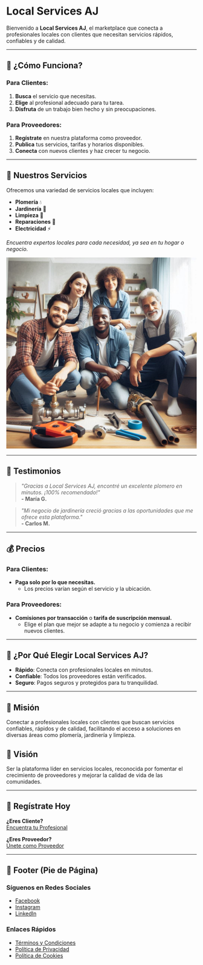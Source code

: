 # Local Services AJ

Bienvenido a **Local Services AJ**, el marketplace que conecta a profesionales locales con clientes que necesitan servicios rápidos, confiables y de calidad.

---

## 🚀 ¿Cómo Funciona?

### Para Clientes:
1. **Busca** el servicio que necesitas.  
2. **Elige** al profesional adecuado para tu tarea.  
3. **Disfruta** de un trabajo bien hecho y sin preocupaciones.

### Para Proveedores:
1. **Regístrate** en nuestra plataforma como proveedor.  
2. **Publica** tus servicios, tarifas y horarios disponibles.  
3. **Conecta** con nuevos clientes y haz crecer tu negocio.

---

## 🔧 Nuestros Servicios

Ofrecemos una variedad de servicios locales que incluyen:

- **Plomería** 💧
- **Jardinería** 🌿
- **Limpieza** 🧹
- **Reparaciones** 🔧  
- **Electricidad** ⚡  

_Encuentra expertos locales para cada necesidad, ya sea en tu hogar o negocio._

<img src="plomeria.png" alt="Plomero">

---

## 🌟 Testimonios

> _"Gracias a Local Services AJ, encontré un excelente plomero en minutos. ¡100% recomendado!"_  
**- María G.**

> _"Mi negocio de jardinería creció gracias a las oportunidades que me ofrece esta plataforma."_  
**- Carlos M.**

---

## 💰 Precios

### Para Clientes:
- **Paga solo por lo que necesitas.**
  - Los precios varían según el servicio y la ubicación.

### Para Proveedores:
- **Comisiones por transacción** o **tarifa de suscripción mensual.**
  - Elige el plan que mejor se adapte a tu negocio y comienza a recibir nuevos clientes.

---

## 🤔 ¿Por Qué Elegir Local Services AJ?

- **Rápido**: Conecta con profesionales locales en minutos.  
- **Confiable**: Todos los proveedores están verificados.  
- **Seguro**: Pagos seguros y protegidos para tu tranquilidad.

---

## 🌱 **Misión**

Conectar a profesionales locales con clientes que buscan servicios confiables, rápidos y de calidad, facilitando el acceso a soluciones en diversas áreas como plomería, jardinería y limpieza.

## 🌟 **Visión**

Ser la plataforma líder en servicios locales, reconocida por fomentar el crecimiento de proveedores y mejorar la calidad de vida de las comunidades.

---

## 📲 Regístrate Hoy

**¿Eres Cliente?**  
[Encuentra tu Profesional](#)

**¿Eres Proveedor?**  
[Únete como Proveedor](#)

---

## 📍 Footer (Pie de Página)

### Síguenos en Redes Sociales
- [Facebook](#)  
- [Instagram](#)  
- [LinkedIn](#)

### Enlaces Rápidos
- [Términos y Condiciones](#)  
- [Política de Privacidad](#)  
- [Política de Cookies](#)
